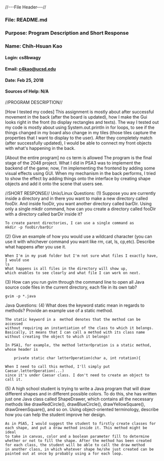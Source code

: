 //---File Header---//
### File: README.md
### Purpose: Program Description and Short Response
### Name: Chih-Hsuan Kao
#### Login: cs8bwagy
#### Email: c4kao@ucsd.edu
#### Date: Feb 25, 2018
#### Sources of Help: N/A

//PROGRAM DESCRIPTION//

[How I tested my codes]
This assignment is mostly about after successful movement in the back (after
the board is updated), how I make the Gui looks right in the front (to display
rectangles and texts). The way I tested out my code is mostly about using
System.out.println in for loops, to see if the things changed in my board
also change in my tiles (those tiles capture the properties that I want to 
display to the user). After they completely match (after successfully updated),
I would be able to connect my front objects with what's happening in the back.

[About the entire program] no cs term is allowed
The program is the final stage of the 2048 project. What I did in PSA3 was to 
implement the backend of the game; now, I'm implementing the frontend
by adding some visual effects using GUI. When my mechanism in the back performs,
I tried to show the effect by adding things onto the interface by creating 
shape objects and add it onto the scene that users see. 

//SHORT RESPONSE//
Unix/Linux Questions:
(1) Suppose you are currently inside a directory and in there you want to
make a new directory called fooDir. And inside fooDir, you want
another directory called barDir. Using only a single mkdir command,
how can you create a directory called fooDir with a directory
called barDir inside it?

    To create parent directories, I can use a single command as
    mkdir -p fooDir/barDir

(2) Give an example of how you would use a wildcard character
(you can use it with whichever command you want like rm, cat, ls, cp,etc).
Describe what happens after you use it. 
    
    When I'm in my psa6 folder but I'm not sure what files I exactly have,
    I would use 
    ls
    What happens is all files in the directory will show up,
    which enables to see clearly and what file I can work on next. 

(3) How can you run gvim through the command line to open all Java source
code files in the current directory, each file in its own tab?
    
    gvim -p *.java

Java Questions:
(4) What does the keyword static mean in regards to methods? 
Provide an example use of a static method.
    
    The static keyword in a  method denotes that the method can be accessed
    without requiring an instantiation of the class to which it belongs.
    Basically, it means that I can call a method with its class name
    without creating the object to which it belongs!
    
    In PSA1, for example, the method letterOpration is a static method, 
    whose header is
    
        private static char letterOperation(char a, int rotation){

    When I need to call this method, I'll simply put Caesar.letterOperation(...)
    since it's under Caesar class. I don't need to create an object to call it.

(5) A high school student is trying to write a Java program that will
draw different shapes and in different possible colors.
To do this, she has written just one Java class called ShapeDrawer,
which contains all the necessary methods like drawRedCircle(),
drawBlueCircle(), drawYellowSquare(), drawGreenSquare(), and so on.
Using object-oriented terminology, describe how you can help the
student improve her design.

    As in PSA5, I would suggest the student to firstly create classes for
    each shape, and put a draw method inside it. This method might be ideal
    to take in canvas, color and a boolean parameter fill to determine 
    whether or not to fill the shape. After the method has been created 
    for each class, the student will be able to call the draw method
    in another class, in which whatever shape he/she just created can be 
    painted out at once by probably using a for each loop. 
